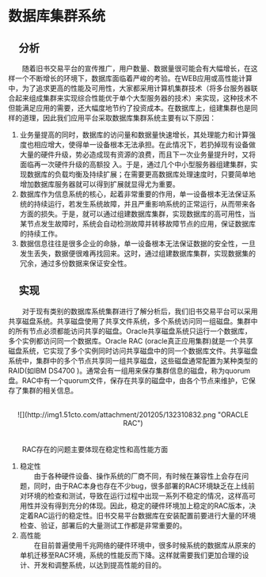 # 数据库集群系统
## 　分析
　　随着旧书交易平台的宣传推广，用户数量、数据量很可能会有大幅增长，在这样一个不断增长的环境下，数据库面临着严峻的考验。在WEB应用或高性能计算中，为了追求更高的性能及可用性，大家都采用计算机集群技术（将多台服务器联合起来组成集群来实现综合性能优于单个大型服务器的技术）来实现，这种技术不但能满足应用的需要，还大幅度地节约了投资成本。在数据库上，组建集群也是同样的道理，因此我们应用平台采取数据库集群系统主要有以下原因：
<ol>
<li>业务量提高的同时，数据库的访问量和数据量快速增长，其处理能力和计算强度也相应增大，使得单一设备根本无法承担。在此情况下，若扔掉现有设备做大量的硬件升级，势必造成现有资源的浪费，而且下一次业务量提升时，又将面临再一次硬件升级的高额投
入。于是，通过几个中小型服务器组建集群，实现数据库的负载均衡及持续扩展；在需要更高数据库处理速度时，只要简单地增加数据库服务器就可以得到扩展就显得尤为重要。
</li>
<li>数据库作为信息系统的核心，起着非常重要的作用，单一设备根本无法保证系统的持续运行，若发生系统故障，并且严重影响系统的正常运行，从而带来各方面的损失。于是，就可以通过组建数据库集群，实现数据库的高可用性，当某节点发生故障时，系统会自动检测故障并转移故障节点的应用，保证数据库的持续工作。</li>
<li>数据信息往往是很多企业的命脉，单一设备根本无法保证数据的安全性，一旦发生丢失，数据便很难再找回来。这时，通过组建数据库集群，实现数据集的冗余，通过多份数据来保证安全性。</li>
</ol>

## 　实现
　　对于现有类别的数据库系统集群进行了解分析后，我们旧书交易平台可以采用共享磁盘系统。共享磁盘使用了共享文件系统，多个系统访问同一组磁盘。集群中的所有节点必须都能访问共享的磁盘。Oracle共享磁盘系统只运行一个数据库，多个实例都访问同一个数据库。Oracle RAC (oracle真正应用集群)就是一个共享磁盘系统，它实现了多个实例同时访问共享磁盘中的同一个数据库文件。共享磁盘系统中，集群中的多个节点共享同一组共享磁盘，这些磁盘通常配置为某种类型的RAID(如IBM DS4700 )。通常会有一组用来保存集群信息的磁盘，称为quorum盘。RAC中有一个quorum文件，保存在共享的磁盘中，由各个节点来维护，它保存了集群的相关信息。
<br></br>  
<div align=center>
![](http://img1.51cto.com/attachment/201205/132310832.png "ORACLE RAC")
</div>
<br></br>
　　RAC存在的问题主要体现在稳定性和高性能方面
<ol>
<li>稳定性</li>
　　由于各种硬件设备、操作系统的厂商不同，有时候在兼容性上会存在问题，同时，由于RAC本身也存在不少bug，很多部署的RAC环境缺乏在上线前对环境的检查和测试，导致在运行过程中出现一系列不稳定的情况，这样高可用性并没有得到充分的体现。因此，稳定的硬件环境加上稳定的RAC版本，决定着RAC运行的稳定性。旧书交易平台数据库在安装配置前要进行大量的环境检查、验证，部署后的大量测试工作都是非常重要的。
<li>高性能</li>
　　在目前普遍使用千兆网络的硬件环境中，很多时候系统的数据库从原来的单机迁移至RAC环境，系统的性能反而下降。这样就需要我们更加合理的设计、开发和调整系统，以达到提高性能的目的。
</ol>
